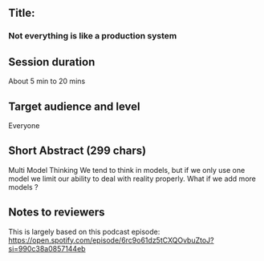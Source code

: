 ## Title: 
### Not everything is like a production system

## Session duration

About 5 min to 20 mins

## Target audience and level

Everyone

## Short Abstract (299 chars)

Multi Model Thinking
We tend to think in models, but if we only use one model we limit our ability to deal with reality properly. What if we add more models ?

## Notes to reviewers

This is largely based on this podcast episode: https://open.spotify.com/episode/6rc9o61dz5tCXQOvbuZtoJ?si=990c38a0857144eb
